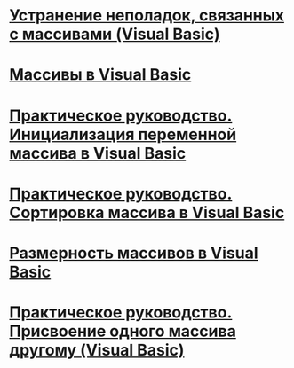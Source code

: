 # [Устранение неполадок, связанных с массивами (Visual Basic)](troubleshooting-arrays.md)
# [Массивы в Visual Basic](index.md)
# [Практическое руководство. Инициализация переменной массива в Visual Basic](how-to-initialize-an-array-variable.md)
# [Практическое руководство. Сортировка массива в Visual Basic](how-to-sort-an-array.md)
# [Размерность массивов в Visual Basic](array-dimensions.md)
# [Практическое руководство. Присвоение одного массива другому (Visual Basic)](how-to-assign-one-array-to-another-array.md)
